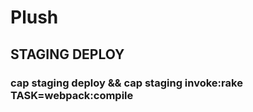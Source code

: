 # Plush

## STAGING DEPLOY <br>

### cap staging deploy && cap staging invoke:rake TASK=webpack:compile

